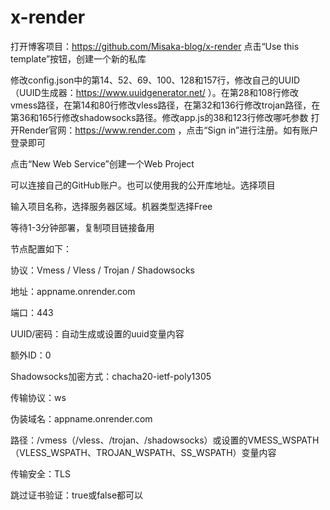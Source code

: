 # x-render

打开博客项目：https://github.com/Misaka-blog/x-render
点击“Use this template”按钮，创建一个新的私库

修改config.json中的第14、52、69、100、128和157行，修改自己的UUID（UUID生成器：https://www.uuidgenerator.net/ ）。在第28和108行修改vmess路径，在第14和80行修改vless路径，在第32和136行修改trojan路径，在第36和165行修改shadowsocks路径。修改app.js的38和123行修改哪吒参数
打开Render官网：https://www.render.com ，点击“Sign in”进行注册。如有账户登录即可

点击“New Web Service”创建一个Web Project

可以连接自己的GitHub账户。也可以使用我的公开库地址。选择项目

输入项目名称，选择服务器区域。机器类型选择Free

等待1-3分钟部署，复制项目链接备用

节点配置如下：

协议：Vmess / Vless / Trojan / Shadowsocks

地址：appname.onrender.com

端口：443

UUID/密码：自动生成或设置的uuid变量内容

额外ID：0

Shadowsocks加密方式：chacha20-ietf-poly1305

传输协议：ws

伪装域名：appname.onrender.com

路径：/vmess（/vless、/trojan、/shadowsocks）或设置的VMESS_WSPATH（VLESS_WSPATH、TROJAN_WSPATH、SS_WSPATH）变量内容

传输安全：TLS

跳过证书验证：true或false都可以
